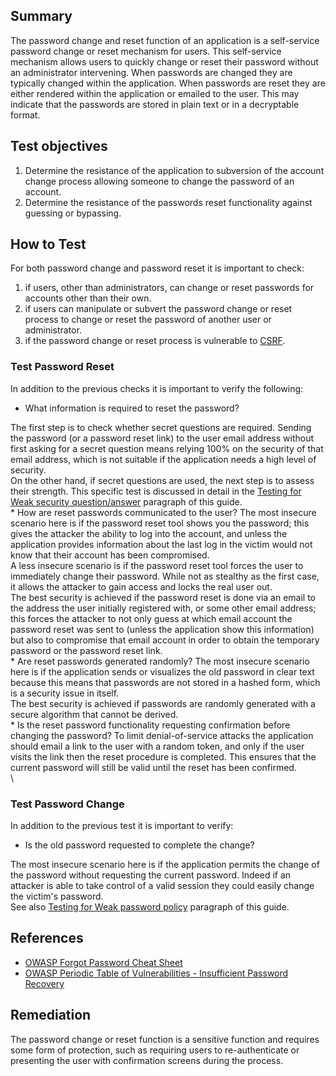 Summary
-------

The password change and reset function of an application is a self-service password change or reset mechanism for users. This self-service mechanism allows users to quickly change or reset their password without an administrator intervening. When passwords are changed they are typically changed within the application. When passwords are reset they are either rendered within the application or emailed to the user. This may indicate that the passwords are stored in plain text or in a decryptable format.

Test objectives
---------------

1.  Determine the resistance of the application to subversion of the account change process allowing someone to change the password of an account.
2.  Determine the resistance of the passwords reset functionality against guessing or bypassing.

How to Test
-----------

For both password change and password reset it is important to check:

1.  if users, other than administrators, can change or reset passwords for accounts other than their own.
2.  if users can manipulate or subvert the password change or reset process to change or reset the password of another user or administrator.
3.  if the password change or reset process is vulnerable to [CSRF](Testing_for_CSRF_(OWASP-SM-005) "wikilink").

### Test Password Reset

In addition to the previous checks it is important to verify the following:

-   What information is required to reset the password?

The first step is to check whether secret questions are required. Sending the password (or a password reset link) to the user email address without first asking for a secret question means relying 100% on the security of that email address, which is not suitable if the application needs a high level of security.\
On the other hand, if secret questions are used, the next step is to assess their strength. This specific test is discussed in detail in the [Testing for Weak security question/answer](Testing_for_Weak_security_question/answer_(OTG-AUTHN-008) "wikilink") paragraph of this guide.\
\* How are reset passwords communicated to the user? The most insecure scenario here is if the password reset tool shows you the password; this gives the attacker the ability to log into the account, and unless the application provides information about the last log in the victim would not know that their account has been compromised.\
A less insecure scenario is if the password reset tool forces the user to immediately change their password. While not as stealthy as the first case, it allows the attacker to gain access and locks the real user out.\
The best security is achieved if the password reset is done via an email to the address the user initially registered with, or some other email address; this forces the attacker to not only guess at which email account the password reset was sent to (unless the application show this information) but also to compromise that email account in order to obtain the temporary password or the password reset link.\
\* Are reset passwords generated randomly? The most insecure scenario here is if the application sends or visualizes the old password in clear text because this means that passwords are not stored in a hashed form, which is a security issue in itself.\
The best security is achieved if passwords are randomly generated with a secure algorithm that cannot be derived.\
\* Is the reset password functionality requesting confirmation before changing the password? To limit denial-of-service attacks the application should email a link to the user with a random token, and only if the user visits the link then the reset procedure is completed. This ensures that the current password will still be valid until the reset has been confirmed.\
\

### Test Password Change

In addition to the previous test it is important to verify:

-   Is the old password requested to complete the change?

The most insecure scenario here is if the application permits the change of the password without requesting the current password. Indeed if an attacker is able to take control of a valid session they could easily change the victim's password.\
See also [Testing for Weak password policy](Testing_for_Weak_password_policy_(OWASP-AT-008) "wikilink") paragraph of this guide.

References
----------

-   [OWASP Forgot Password Cheat Sheet](Forgot_Password_Cheat_Sheet "wikilink")
-   [OWASP Periodic Table of Vulnerabilities - Insufficient Password Recovery](OWASP_Periodic_Table_of_Vulnerabilities_-_Insufficient_Password_Recovery "wikilink")

Remediation
-----------

The password change or reset function is a sensitive function and requires some form of protection, such as requiring users to re-authenticate or presenting the user with confirmation screens during the process.
